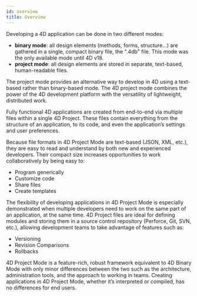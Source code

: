 ```yaml
---
id: overview
title: Overview
---
```


Developing a 4D application can be done in two different modes:

- **binary mode**: all design elements (methods, forms, structure...) are gathered in a single, compact binary file, the ".4db" file. This mode was the only available mode until 4D v18.
- **project mode**: all design elements are stored in separate, text-based, human-readable files. 

The project mode provides an alternative way to develop in 4D using a text-based rather than binary-based mode. The 4D project mode combines the power of the 4D development platform with the versatility of lightweight, distributed work. 

Fully functional 4D applications are created from end-to-end via multiple files within a single 4D Project. These files contain everything from the structure of an application, to its code, and even the application’s settings and user preferences.
 
Because file formats in 4D Project Mode are text-based (JSON, XML, etc.), they are easy to read and understand by both new and experienced developers. Their compact size increases opportunities to work collaboratively by being easy to:

- Program generically
- Customize code
- Share files
- Create templates

The flexibility of developing applications in 4D Project Mode is especially demonstrated when multiple developers need to work on the same part of an application, at the same time. 4D Project files are ideal for defining modules and storing them in a source control repository (Perforce, Git, SVN, etc.), allowing development teams to take advantage of features such as: 

- Versioning
- Revision Comparisons
- Rollbacks

4D Project Mode is a feature-rich, robust framework equivalent to 4D Binary Mode with only minor differences between the two such as the architecture, administration tools, and the approach to working in teams. Creating applications in 4D Project Mode, whether it’s interpreted or compiled, has no differences for end users. 